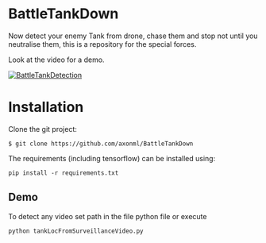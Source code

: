 # BattleTankDown
Now detect your enemy Tank from drone, chase them and stop not until you  neutralise them, this is a repository for the special forces. 

Look at the video for a demo.

[![BattleTankDetection](https://img.youtube.com/vi/oG0ar0Se8Sc/0.jpg)](https://youtu.be/oG0ar0Se8Sc)
# Installation 
Clone the git project:
```
$ git clone https://github.com/axonml/BattleTankDown
```

The requirements (including tensorflow) can be installed using:
```
pip install -r requirements.txt
```
## Demo
To detect any video set path  in the file python file or execute 
```
python tankLocFromSurveillanceVideo.py
